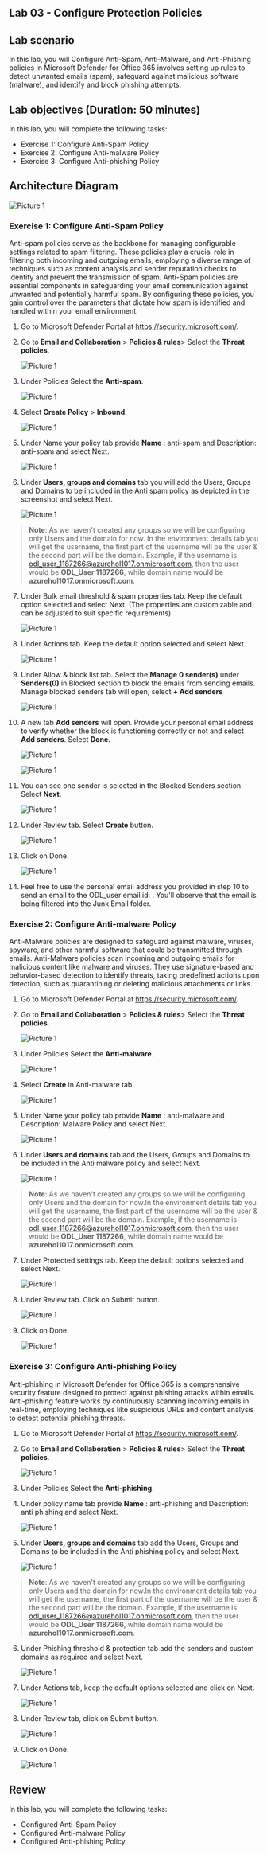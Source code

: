 ## Lab 03 - Configure Protection Policies

## Lab scenario

In this lab, you will Configure Anti-Spam, Anti-Malware, and Anti-Phishing policies in Microsoft Defender for Office 365 involves setting up rules to detect unwanted emails (spam), safeguard against malicious software (malware), and identify and block phishing attempts.

## Lab objectives (Duration: 50 minutes)

In this lab, you will complete the following tasks:
- Exercise 1: Configure Anti-Spam Policy
- Exercise 2: Configure Anti-malware Policy
- Exercise 3: Configure Anti-phishing Policy

## Architecture Diagram

   ![Picture 1](../Media/lab3-arch.png)

### Exercise 1: Configure Anti-Spam Policy

Anti-spam policies serve as the backbone for managing configurable settings related to spam filtering. These policies play a crucial role in filtering both incoming and outgoing emails, employing a diverse range of techniques such as content analysis and sender reputation checks to identify and prevent the transmission of spam. Anti-Spam policies are essential components in safeguarding your email communication against unwanted and potentially harmful spam. By configuring these policies, you gain control over the parameters that dictate how spam is identified and handled within your email environment.

1. Go to Microsoft Defender Portal at https://security.microsoft.com/.
2. Go to **Email and Collaboration** > **Policies & rules**> Select the **Threat policies**.
   
   ![Picture 1](../Media/1.png)

3. Under Policies Select the **Anti-spam**.

   ![Picture 1](../Media/2.png)
   
4. Select **Create Policy** > **Inbound**.

   ![Picture 1](../Media/4.png)

5. Under Name your policy tab provide **Name** : anti-spam and Description: anti-spam and select Next.

   ![Picture 1](../Media/5.png)

6. Under **Users, groups and domains** tab you will add the Users, Groups and Domains to be included in the Anti spam policy as depicted in the screenshot and select Next.

   ![Picture 1](../Media/antispams1.png)

>**Note**: As we haven't created any groups so we will be configuring only Users and the domain for now. In the environment details tab you will get the username, the first part of the username will be the user & the second part will be the domain. Example, if the username is odl_user_1187266@azurehol1017.onmicrosoft.com, then the user would be **ODL_User 1187266**, while domain name would be **azurehol1017.onmicrosoft.com**.

7. Under Bulk email threshold & spam properties tab. Keep the default option selected and select Next. (The properties are customizable and can be adjusted to suit specific requirements)

   ![Picture 1](../Media/7-1.png)

8. Under Actions tab. Keep the default option selected and select Next.

   ![Picture 1](../Media/8-1.png)

9. Under Allow & block list tab. Select the **Manage 0 sender(s)** under **Senders(0)** in Blocked section to block the emails from sending emails. Manage blocked senders tab will open, select **+ Add senders**

   ![Picture 1](../Media/anti-spam-1.png)

10. A new tab **Add senders** will open. Provide your personal email address to verify whether the block is functioning correctly or not and select **Add senders**. Select **Done**.

    ![Picture 1](../Media/anti-spam-2.png)

    ![Picture 1](../Media/anti-spam-3.png)

11. You can see one sender is selected in the Blocked Senders section. Select **Next**.

    ![Picture 1](../Media/anti-spam-4.png)

10. Under Review tab. Select **Create** button.

    ![Picture 1](../Media/10.png)

11. Click on Done.

    ![Picture 1](../Media/as11.png)

12. Feel free to use the personal email address you provided in step 10 to send an email to the ODL_user email id: <inject key="AzureAdUserEmail"></inject> . You'll observe that the email is being filtered into the Junk Email folder.

### Exercise 2: Configure Anti-malware Policy

Anti-Malware policies are designed to safeguard against malware, viruses, spyware, and other harmful software that could be transmitted through emails. Anti-Malware policies scan incoming and outgoing emails for malicious content like malware and viruses. They use signature-based and behavior-based detection to identify threats, taking predefined actions upon detection, such as quarantining or deleting malicious attachments or links.

1. Go to Microsoft Defender Portal at https://security.microsoft.com/.
2. Go to **Email and Collaboration** > **Policies & rules**> Select the **Threat policies**.
   
   ![Picture 1](../Media/1.png)

3. Under Policies Select the **Anti-malware**.

   ![Picture 1](../Media/MALWARE3.png)

4. Select **Create** in Anti-malware tab.

   ![Picture 1](../Media/MALWARE4.png)

5. Under Name your policy tab provide **Name** : anti-malware and Description: Malware Policy and select Next.

   ![Picture 1](../Media/MALWARE5.png)

6. Under **Users and domains** tab add the Users, Groups and Domains to be included in the Anti malware policy and select Next.

   ![Picture 1](../Media/antimalwares1.png)

>**Note**: As we haven't created any groups so we will be configuring only Users and the domain for now.In the environment details tab you will get the username, the first part of the username will be the user & the second part will be the domain. Example, if the username is odl_user_1187266@azurehol1017.onmicrosoft.com, then the user would be **ODL_User 1187266**, while domain name would be **azurehol1017.onmicrosoft.com**.

7. Under Protected settings tab. Keep the default options selected and select Next.

   ![Picture 1](../Media/MALWARE7.png)

8. Under Review tab. Click on Submit button.

   ![Picture 1](../Media/MALWARE8.png)

9. Click on Done.
    
    ![Picture 1](../Media/am9.png)

### Exercise 3: Configure Anti-phishing Policy

Anti-phishing in Microsoft Defender for Office 365 is a comprehensive security feature designed to protect against phishing attacks within emails. Anti-phishing feature works by continuously scanning incoming emails in real-time, employing techniques like suspicious URLs and content analysis to detect potential phishing threats.

1. Go to Microsoft Defender Portal at https://security.microsoft.com/.
2. Go to **Email and Collaboration** > **Policies & rules**> Select the **Threat policies**.
   
   ![Picture 1](../Media/1.png)

3. Under Policies Select the **Anti-phishing**.

4. Under policy name tab provide **Name** : anti-phishing and Description: anti phishing and select Next.

   ![Picture 1](../Media/PHISHING1.png)

5. Under **Users, groups and domains** tab add the Users, Groups and Domains to be included in the Anti phishing policy and select Next.

   ![Picture 1](../Media/antiphishings1.png)

>**Note**: As we haven't created any groups so we will be configuring only Users and the domain for now.In the environment details tab you will get the username, the first part of the username will be the user & the second part will be the domain. Example, if the username is odl_user_1187266@azurehol1017.onmicrosoft.com, then the user would be **ODL_User 1187266**, while domain name would be **azurehol1017.onmicrosoft.com**.

6. Under Phishing threshold & protection tab add the senders and custom domains as required and select Next.

   ![Picture 1](../Media/PHISHING7.png)

7. Under Actions tab, keep the default options selected and click on Next.

   ![Picture 1](../Media/ps8.png)

8. Under Review tab, click on Submit button.

   ![Picture 1](../Media/PHISHING9.png)

9. Click on Done.

   ![Picture 1](../Media/ps10.png)

## Review
In this lab, you will complete the following tasks:
- Configured Anti-Spam Policy
- Configured Anti-malware Policy
- Configured Anti-phishing Policy

